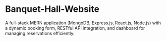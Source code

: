 # Banquet-Hall-Website
A full-stack MERN application (MongoDB, Express.js, React.js, Node.js) with a dynamic booking form, RESTful API integration, and dashboard for managing reservations efficiently.
